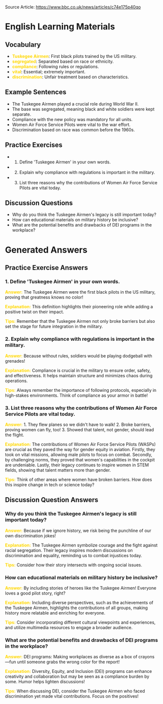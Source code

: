 Source Article: https://www.bbc.co.uk/news/articles/c74e175p40qo

# English Learning Materials
## Vocabulary
- <span style="color: gold">**Tuskegee Airmen**</span>: First black pilots trained by the US military.
- <span style="color: gold">**segregated**</span>: Separated based on race or ethnicity.
- <span style="color: gold">**compliance**</span>: Following rules or regulations.
- <span style="color: gold">**vital**</span>: Essential; extremely important.
- <span style="color: gold">**discrimination**</span>: Unfair treatment based on characteristics.

## Example Sentences
- The Tuskegee Airmen played a crucial role during World War II.
- The base was segregated, meaning black and white soldiers were kept separate.
- Compliance with the new policy was mandatory for all units.
- Women Air Force Service Pilots were vital to the war effort.
- Discrimination based on race was common before the 1960s.

## Practice Exercises
- 1. Define 'Tuskegee Airmen' in your own words.
- 2. Explain why compliance with regulations is important in the military.
- 3. List three reasons why the contributions of Women Air Force Service Pilots are vital today.

## Discussion Questions
- Why do you think the Tuskegee Airmen's legacy is still important today?
- How can educational materials on military history be inclusive?
- What are the potential benefits and drawbacks of DEI programs in the workplace?


# Generated Answers

## Practice Exercise Answers

### 1. Define 'Tuskegee Airmen' in your own words.
<span style="color: gold">**Answer:**</span> The Tuskegee Airmen were the first black pilots in the US military, proving that greatness knows no color!

<span style="color: gold">**Explanation:**</span> This definition highlights their pioneering role while adding a positive twist on their impact.

<span style="color: gold">**Tips:**</span> Remember that the Tuskegee Airmen not only broke barriers but also set the stage for future integration in the military.

### 2. Explain why compliance with regulations is important in the military.
<span style="color: gold">**Answer:**</span> Because without rules, soldiers would be playing dodgeball with grenades!

<span style="color: gold">**Explanation:**</span> Compliance is crucial in the military to ensure order, safety, and effectiveness. It helps maintain structure and minimizes chaos during operations.

<span style="color: gold">**Tips:**</span> Always remember the importance of following protocols, especially in high-stakes environments. Think of compliance as your armor in battle!

### 3. List three reasons why the contributions of Women Air Force Service Pilots are vital today.
<span style="color: gold">**Answer:**</span> 1. They flew planes so we didn't have to walk! 2. Broke barriers, proving women can fly, too! 3. Showed that talent, not gender, should lead the flight.

<span style="color: gold">**Explanation:**</span> The contributions of Women Air Force Service Pilots (WASPs) are crucial as they paved the way for gender equity in aviation. Firstly, they took on vital missions, allowing male pilots to focus on combat. Secondly, by challenging norms, they proved that women's capabilities in the cockpit are undeniable. Lastly, their legacy continues to inspire women in STEM fields, showing that talent matters more than gender.

<span style="color: gold">**Tips:**</span> Think of other areas where women have broken barriers. How does this inspire change in tech or science today?

## Discussion Question Answers

### Why do you think the Tuskegee Airmen's legacy is still important today?
<span style="color: gold">**Answer:**</span> Because if we ignore history, we risk being the punchline of our own discrimination jokes!

<span style="color: gold">**Explanation:**</span> The Tuskegee Airmen symbolize courage and the fight against racial segregation. Their legacy inspires modern discussions on discrimination and equality, reminding us to combat injustices today.

<span style="color: gold">**Tips:**</span> Consider how their story intersects with ongoing social issues.

### How can educational materials on military history be inclusive?
<span style="color: gold">**Answer:**</span> By including stories of heroes like the Tuskegee Airmen! Everyone loves a good pilot story, right?

<span style="color: gold">**Explanation:**</span> Including diverse perspectives, such as the achievements of the Tuskegee Airmen, highlights the contributions of all groups, making history more relatable and enriching for everyone.

<span style="color: gold">**Tips:**</span> Consider incorporating different cultural viewpoints and experiences, and utilize multimedia resources to engage a broader audience.

### What are the potential benefits and drawbacks of DEI programs in the workplace?
<span style="color: gold">**Answer:**</span> DEI programs: Making workplaces as diverse as a box of crayons—fun until someone grabs the wrong color for the report!

<span style="color: gold">**Explanation:**</span> Diversity, Equity, and Inclusion (DEI) programs can enhance creativity and collaboration but may be seen as a compliance burden by some. Humor helps lighten discussions!

<span style="color: gold">**Tips:**</span> When discussing DEI, consider the Tuskegee Airmen who faced discrimination yet made vital contributions. Focus on the positives!